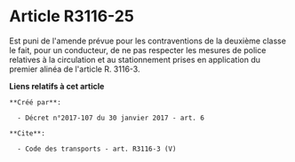 # Article R3116-25

Est puni de l'amende prévue pour les contraventions de la deuxième classe le fait, pour un conducteur, de ne pas respecter
les mesures de police relatives à la circulation et au stationnement prises en application du premier alinéa de l'article R.
3116-3.

**Liens relatifs à cet article**

	**Créé par**:

	  - Décret n°2017-107 du 30 janvier 2017 - art. 6

	**Cite**:

	  - Code des transports - art. R3116-3 (V)
